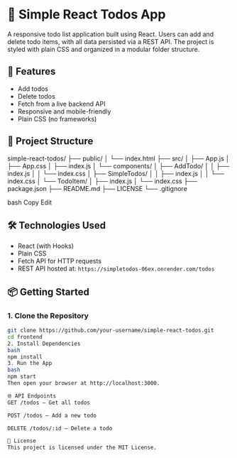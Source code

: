 # 📝 Simple React Todos App

A responsive todo list application built using React. Users can add and delete todo items, with all data persisted via a REST API. The project is styled with plain CSS and organized in a modular folder structure.

## 🚀 Features

- Add todos
- Delete todos
- Fetch from a live backend API
- Responsive and mobile-friendly
- Plain CSS (no frameworks)

## 🧱 Project Structure

simple-react-todos/
├── public/
│ └── index.html
├── src/
│ ├── App.js
│ ├── App.css
│ ├── index.js
│ └── components/
│ ├── AddTodo/
│ │ ├── index.js
│ │ └── index.css
│ ├── SimpleTodos/
│ │ ├── index.js
│ │ └── index.css
│ └── TodoItem/
│ ├── index.js
│ └── index.css
├── package.json
├── README.md
├── LICENSE
└── .gitignore

bash
Copy
Edit

## 🛠️ Technologies Used

- React (with Hooks)
- Plain CSS
- Fetch API for HTTP requests
- REST API hosted at: `https://simpletodos-06ex.onrender.com/todos`

## 📦 Getting Started

### 1. Clone the Repository

```bash
git clone https://github.com/your-username/simple-react-todos.git
cd frontend
2. Install Dependencies
bash
npm install
3. Run the App
bash
npm start
Then open your browser at http://localhost:3000.

🌐 API Endpoints
GET /todos – Get all todos

POST /todos – Add a new todo

DELETE /todos/:id – Delete a todo

📄 License
This project is licensed under the MIT License.